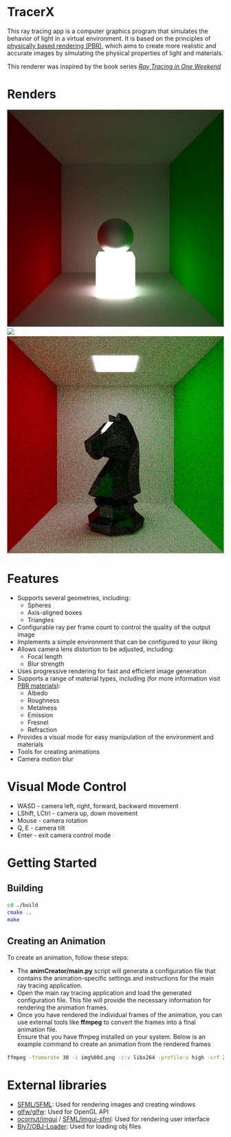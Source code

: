 # TracerX

This ray tracing app is a computer graphics program that simulates the behavior of light in a virtual environment. It is based on the principles of [physically based rendering (PBR)]((https://learn.microsoft.com/en-us/azure/remote-rendering/overview/features/pbr-materials)), which aims to create more realistic and accurate images by simulating the physical properties of light and materials.

This renderer was inspired by the book series [_Ray Tracing in One Weekend_](https://raytracing.github.io/)

# Renders
![](img/image0.jpg)
![](img/image1.jpg)
![](img/image2.jpg)

# Features
- Supports several geometries, including:
    - Spheres
    - Axis-aligned boxes
    - Triangles
- Configurable ray per frame count to control the quality of the output image
- Implements a simple environment that can be configured to your liking
- Allows camera lens distortion to be adjusted, including:
    - Focal length
    - Blur strength
- Uses progressive rendering for fast and efficient image generation
- Supports a range of material types, including (for more information visit [PBR materials](https://learn.microsoft.com/en-us/azure/remote-rendering/overview/features/pbr-materials)):
    - Albedo
    - Roughness
    - Metalness
    - Emission
    - Fresnel
    - Refraction
- Provides a visual mode for easy manipulation of the environment and materials
- Tools for creating animations
- Camera motion blur

# Visual Mode Control
- WASD - camera left, right, forward, backward movement
- LShift, LCtrl - camera up, down movement
- Mouse - camera rotation
- Q, E - camera tilt
- Enter - exit camera control mode

# Getting Started
## Building
```bash
cd ./build
cmake ..
make
```

## Creating an Animation
To create an animation, follow these steps:
- The __animCreator/main.py__ script will generate a configuration file that contains the animation-specific settings and instructions for the main ray tracing application.
- Open the main ray tracing application and load the generated configuration file. This file will provide the necessary information for rendering the animation frames.
- Once you have rendered the individual frames of the animation, you can use external tools like __ffmpeg__ to convert the frames into a final animation file.  
Ensure that you have ffmpeg installed on your system.
Below is an example command to create an animation from the rendered frames
```bash
ffmpeg -framerate 30 -i img%00d.png -c:v libx264 -profile:v high -crf 20 -pix_fmt yuv420p output.mp4
```

# External libraries
- [SFML/SFML](https://github.com/SFML/SFML): Used for rendering images and creating windows
- [glfw/glfw](https://github.com/glfw/glfw): Used for OpenGL API 
- [ocornut/imgui](https://github.com/ocornut/imgui) / [SFML/imgui-sfml](https://github.com/SFML/imgui-sfml): Used for rendering user interface
- [Bly7/OBJ-Loader](https://github.com/Bly7/OBJ-Loader): Used for loading obj files